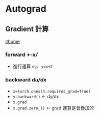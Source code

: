 # Autograd

## Gradient 計算

[ithome](https://ithelp.ithome.com.tw/articles/10274333)

### forward *+-x/*

+ 進行運算  `eg: y=x+2`

### backward *du/dx*

+ `x=torch.ones(4,requires_grad=True)`
+ `y.backward()` <- dy/dx
+ `x.grad`
+ `x.grad.zero_()` <- grad 運算是會疊加的
